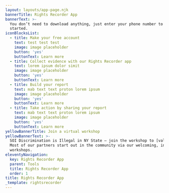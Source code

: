 ```yaml
---
layout: layouts/app-page.njk
bannerTitle: Rights Recorder App
bannerText: >-
  You don’t need to download anything, just enter your phone number to get
  started.
iconBlocksList:
  - title: Make your free account
    text: test test test
    image: image placeholder
    button: 'yes'
    buttonText: Learn more
  - title: Collect evidence with our Rights Recorder app
    text: lorem ipsum dolor simit
    image: image placeholder
    button: 'yes'
    buttonText: Learn more
  - title: Build your report
    text: mab text text proton lorem ipsum
    image: image placeholder
    button: 'yes'
    buttonText: Learn more
  - title: Take action by sharing your report
    text: mab text text proton lorem ipsum
    image: image placeholder
    button: 'yes'
    buttonText: Learn more
yellowBannerTitle: Join a virtual workshop
yellowBannerText: >-
  SOI Discrimination is Illegal in NY State – join the workshop to [value prop.]
  Most of our partners start out in the community via our welcoming, informative
  workshops.
eleventyNavigation:
  key: Rights Recorder App
  parent: Tools
  title: Rights Recorder App
  order: 1
title: Rights Recorder App
_template: rightsrecorder
---
```


